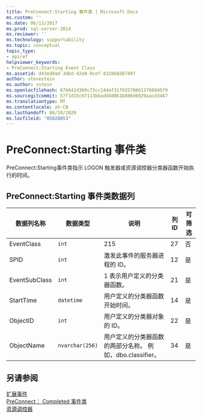```yaml
---
title: PreConnect:Starting 事件类 | Microsoft Docs
ms.custom: ''
ms.date: 06/13/2017
ms.prod: sql-server-2014
ms.reviewer: ''
ms.technology: supportability
ms.topic: conceptual
topic_type:
- apiref
helpviewer_keywords:
- PreConnect:Starting Event Class
ms.assetid: d43ed0ad-3dbd-42e0-9cef-8320b8d87497
author: stevestein
ms.author: sstein
ms.openlocfilehash: 67b642d369c73cc144af31f835786613766045f9
ms.sourcegitcommit: 57f1d15c67113bbadd40861b886d6929aacd3467
ms.translationtype: MT
ms.contentlocale: zh-CN
ms.lasthandoff: 06/18/2020
ms.locfileid: "85028853"
---
```

# <a name="preconnectstarting-event-class"></a>PreConnect:Starting 事件类
  PreConnect:Starting事件类指示 LOGON 触发器或资源调控器分类器函数开始执行的时间。  
  
## <a name="preconnectstarting-event-class-data-columns"></a>PreConnect:Starting 事件类数据列  
  
|数据列名称|数据类型|说明|列 ID|可筛选|  
|----------------------|---------------|-----------------|---------------|----------------|  
|EventClass|`int`|215|27|否|  
|SPID|`int`|激发此事件的服务器进程的 ID。|12|是|  
|EventSubClass|`int`|1 表示用户定义的分类器函数。|21|是|  
|StartTime|`datetime`|用户定义的分类器函数开始时间。|14|是|  
|ObjectID|`int`|用户定义的分类器对象的 ID。|22|是|  
|ObjectName|`nvarchar(256)`|用户定义的分类器函数的两部分名称。 例如，dbo.classifier。|34|是|  
  
## <a name="see-also"></a>另请参阅  
 [扩展事件](../extended-events/extended-events.md)   
 [PreConnect： Completed 事件类](preconnect-completed-event-class.md)   
 [资源调控器](../resource-governor/resource-governor.md)  
  
  
